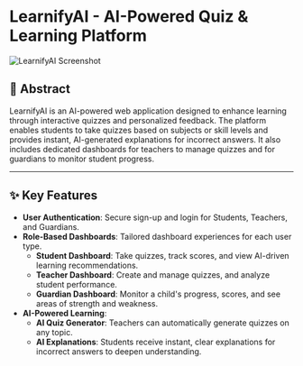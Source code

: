 # LearnifyAI - AI-Powered Quiz & Learning Platform

![LearnifyAI Screenshot](https://i.imgur.com/eBvB1vS.png)

## 🚀 Abstract

LearnifyAI is an AI-powered web application designed to enhance learning through interactive quizzes and personalized feedback. The platform enables students to take quizzes based on subjects or skill levels and provides instant, AI-generated explanations for incorrect answers. It also includes dedicated dashboards for teachers to manage quizzes and for guardians to monitor student progress.

---

## ✨ Key Features

* **User Authentication**: Secure sign-up and login for Students, Teachers, and Guardians.
* **Role-Based Dashboards**: Tailored dashboard experiences for each user type.
    * **Student Dashboard**: Take quizzes, track scores, and view AI-driven learning recommendations.
    * **Teacher Dashboard**: Create and manage quizzes, and analyze student performance.
    * **Guardian Dashboard**: Monitor a child's progress, scores, and see areas of strength and weakness.
* **AI-Powered Learning**:
    * **AI Quiz Generator**: Teachers can automatically generate quizzes on any topic.
    * **AI Explanations**: Students receive instant, clear explanations for incorrect answers to deepen understanding.



